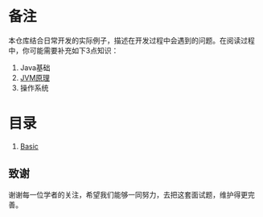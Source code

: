 # 备注
本仓库结合日常开发的实际例子，描述在开发过程中会遇到的问题。在阅读过程中，你可能需要补充如下3点知识：

1. Java基础
2. <a href="./resources/jvms8.pdf">JVM原理</a>
3. 操作系统

# 目录
1. <a href='./doc/basic/README'>Basic</a>

## 致谢
谢谢每一位学者的关注，希望我们能够一同努力，去把这套面试题，维护得更完善。
